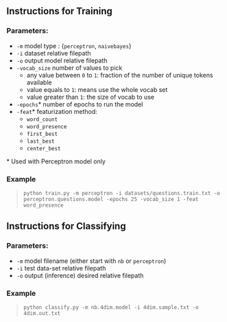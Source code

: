## Instructions for Training
### Parameters:
  - `-m` model type : {`perceptron`, `naivebayes`}
  - `-i` dataset relative filepath
  - `-o` output model relative filepath
  - `-vocab_size` number of values to pick
    - any value between `0` to `1`: fraction of the number of unique tokens available
    - value equals to `1`: means use the whole vocab set
    - value greater than `1`: the size of vocab to use
  - `-epochs`* number of epochs to run the model
  - `-feat`* featurization method:
    - `word_count`
    - `word_presence`
    - `first_best`
    - `last_best`
    - `center_best`

\* Used with Perceptron model only


### Example
> `python train.py -m perceptron -i datasets/questions.train.txt -o perceptron.questions.model -epochs 25 -vocab_size 1 -feat word_presence`

## Instructions for Classifying
### Parameters:
  - `-m` model filename (either start with `nb` or `perceptron`)
  - `-i` test data-set relative filepath
  - `-o` output (inference) desired relative filepath
  
  
### Example
> `python classify.py -m nb.4dim.model -i 4dim.sample.txt -o 4dim.out.txt`